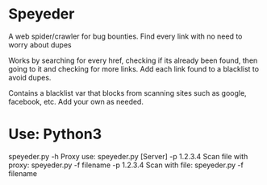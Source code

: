 # Speyeder
A web spider/crawler for bug bounties. Find every link with no need to worry about dupes

Works by searching for every href, checking if its already been found, then going to it and checking for more links. Add each link found to a blacklist to avoid dupes.

Contains a blacklist var that blocks from scanning sites such as google, facebook, etc. Add your own as needed.

# Use: Python3

speyeder.py -h
Proxy use: speyeder.py [Server] -p 1.2.3.4
Scan file with proxy: speyeder.py -f filename -p 1.2.3.4
Scan with file: speyeder.py -f filename
